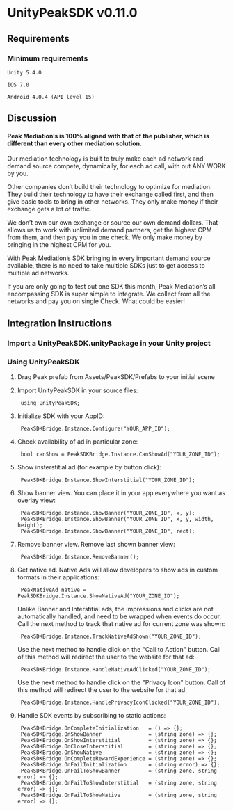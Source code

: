 UnityPeakSDK v0.11.0
=======

## Requirements

### Minimum requirements

    Unity 5.4.0

    iOS 7.0

    Android 4.0.4 (API level 15)

## Discussion

#### Peak Mediation’s is 100% aligned with that of the publisher, which is different than every other mediation solution.

Our mediation technology is built to truly make each ad network and demand source compete, dynamically, for each ad call, with out ANY WORK by you.

Other companies don’t build their technology to optimize for mediation. They build their technology to have their exchange called first, and then give basic tools to bring in other networks. They only make money if their exchange gets a lot of traffic.

We don’t own our own exchange or source our own demand dollars. That allows us to work with unlimited demand partners, get the highest CPM from them, and then pay you in one check. We only make money by bringing in the highest CPM for you.

With Peak Mediation’s SDK bringing in every important demand source available, there is no need to take multiple SDKs just to get access to multiple ad networks.

If you are only going to test out one SDK this month, Peak Mediation’s all encompassing SDK is super simple to integrate. We collect from all the networks and pay you on single Check. What could be easier!

## Integration Instructions

### Import a UnityPeakSDK.unityPackage in your Unity project

### Using UnityPeakSDK

1. Drag Peak prefab from Assets/PeakSDK/Prefabs to your initial scene

2. Import UnityPeakSDK in your source files:

        using UnityPeakSDK;

3. Initialize SDK with your AppID:

        PeakSDKBridge.Instance.Configure("YOUR_APP_ID");

4. Check availability of ad in particular zone:

        bool canShow = PeakSDKBridge.Instance.CanShowAd("YOUR_ZONE_ID");

5. Show insterstitial ad (for example by button click):

        PeakSDKBridge.Instance.ShowInterstitial("YOUR_ZONE_ID");

6. Show banner view. You can place it in your app everywhere you want as overlay view:

        PeakSDKBridge.Instance.ShowBanner("YOUR_ZONE_ID", x, y);
        PeakSDKBridge.Instance.ShowBanner("YOUR_ZONE_ID", x, y, width, height);
        PeakSDKBridge.Instance.ShowBanner("YOUR_ZONE_ID", rect);

7. Remove banner view. Remove last shown banner view:

        PeakSDKBridge.Instance.RemoveBanner();

8. Get native ad. Native Ads will allow developers to show ads in custom formats in their applications:

        PeakNativeAd native = PeakSDKBridge.Instance.ShowNativeAd("YOUR_ZONE_ID");
    
    Unlike Banner and Interstitial ads, the impressions and clicks are not automatically handled, and need to be wrapped when events do occur. Call the next method to track that native ad for current zone was shown:

        PeakSDKBridge.Instance.TrackNativeAdShown("YOUR_ZONE_ID");
    
    Use the next method to handle click on the "Call to Action" button. Call of this method will redirect the user to the website for that ad:

        PeakSDKBridge.Instance.HandleNativeAdClicked("YOUR_ZONE_ID");


    Use the next method to handle click on the "Privacy Icon" button. Call of this method will redirect the user to the website for that ad:

        PeakSDKBridge.Instance.HandlePrivacyIconClicked("YOUR_ZONE_ID");

9. Handle SDK events by subscribing to static actions:

        PeakSDKBridge.OnCompleteInitialization   = () => {};
        PeakSDKBridge.OnShowBanner               = (string zone) => {};
        PeakSDKBridge.OnShowInterstitial         = (string zone) => {};
        PeakSDKBridge.OnCloseInterstitial        = (string zone) => {};
        PeakSDKBridge.OnShowNative               = (string zone) => {};
        PeakSDKBridge.OnCompleteRewardExperience = (string zone) => {};
        PeakSDKBridge.OnFailInitialization       = (string error) => {};
        PeakSDKBridge.OnFailToShowBanner         = (string zone, string error) => {};
        PeakSDKBridge.OnFailToShowInterstitial   = (string zone, string error) => {};
        PeakSDKBridge.OnFailToShowNative         = (string zone, string error) => {};

